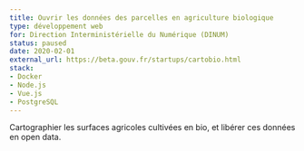 ```yaml
---
title: Ouvrir les données des parcelles en agriculture biologique
type: développement web
for: Direction Interministérielle du Numérique (DINUM)
status: paused
date: 2020-02-01
external_url: https://beta.gouv.fr/startups/cartobio.html
stack:
- Docker
- Node.js
- Vue.js
- PostgreSQL
---
```


Cartographier les surfaces agricoles cultivées en bio, et libérer ces données en open data.

